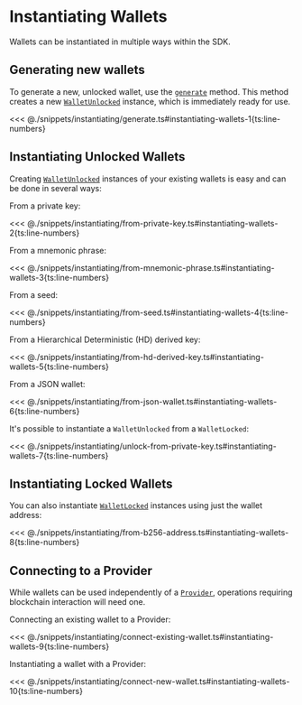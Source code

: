 # Instantiating Wallets

Wallets can be instantiated in multiple ways within the SDK.

## Generating new wallets

To generate a new, unlocked wallet, use the [`generate`](https://fuels-ts-docs-api.vercel.app/classes/_fuel_ts_account.Wallet.html#generate) method. This method creates a new [`WalletUnlocked`](https://fuels-ts-docs-api.vercel.app/classes/_fuel_ts_account.WalletUnlocked.html) instance, which is immediately ready for use.

<<< @./snippets/instantiating/generate.ts#instantiating-wallets-1{ts:line-numbers}

## Instantiating Unlocked Wallets

Creating [`WalletUnlocked`](https://fuels-ts-docs-api.vercel.app/classes/_fuel_ts_account.WalletUnlocked.html) instances of your existing wallets is easy and can be done in several ways:

From a private key:

<<< @./snippets/instantiating/from-private-key.ts#instantiating-wallets-2{ts:line-numbers}

From a mnemonic phrase:

<<< @./snippets/instantiating/from-mnemonic-phrase.ts#instantiating-wallets-3{ts:line-numbers}

From a seed:

<<< @./snippets/instantiating/from-seed.ts#instantiating-wallets-4{ts:line-numbers}

From a Hierarchical Deterministic (HD) derived key:

<<< @./snippets/instantiating/from-hd-derived-key.ts#instantiating-wallets-5{ts:line-numbers}

From a JSON wallet:

<<< @./snippets/instantiating/from-json-wallet.ts#instantiating-wallets-6{ts:line-numbers}

It's possible to instantiate a `WalletUnlocked` from a `WalletLocked`:

<<< @./snippets/instantiating/unlock-from-private-key.ts#instantiating-wallets-7{ts:line-numbers}

## Instantiating Locked Wallets

You can also instantiate [`WalletLocked`](https://fuels-ts-docs-api.vercel.app/classes/_fuel_ts_account.WalletLocked.html) instances using just the wallet address:

<<< @./snippets/instantiating/from-b256-address.ts#instantiating-wallets-8{ts:line-numbers}

## Connecting to a Provider

While wallets can be used independently of a [`Provider`](https://fuels-ts-docs-api.vercel.app/classes/_fuel_ts_account.Provider.html), operations requiring blockchain interaction will need one.

Connecting an existing wallet to a Provider:

<<< @./snippets/instantiating/connect-existing-wallet.ts#instantiating-wallets-9{ts:line-numbers}

Instantiating a wallet with a Provider:

<<< @./snippets/instantiating/connect-new-wallet.ts#instantiating-wallets-10{ts:line-numbers}

